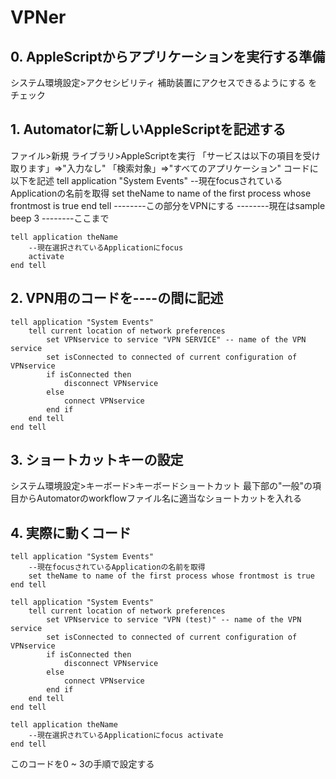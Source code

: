 # VPNer
## 0. AppleScriptからアプリケーションを実行する準備
  システム環境設定>アクセシビリティ
  補助装置にアクセスできるようにする をチェック

## 1. Automatorに新しいAppleScriptを記述する
  ファイル>新規
  ライブラリ>AppleScriptを実行
  「サービスは以下の項目を受け取ります」=>"入力なし"
  「検索対象」=>"すべてのアプリケーション"
  コードに以下を記述
    tell application "System Events"
        --現在focusされているApplicationの名前を取得
        set theName to name of the first process whose frontmost is true
    end tell
    --------この部分をVPNにする
    --------現在はsample
    beep 3
    --------ここまで

    tell application theName
        --現在選択されているApplicationにfocus
        activate
    end tell

## 2. VPN用のコードを----の間に記述
    tell application "System Events"
        tell current location of network preferences
            set VPNservice to service "VPN SERVICE" -- name of the VPN service
            set isConnected to connected of current configuration of VPNservice
            if isConnected then
                disconnect VPNservice
            else
                connect VPNservice
            end if
        end tell
    end tell

## 3. ショートカットキーの設定
  システム環境設定>キーボード>キーボードショートカット
  最下部の"一般"の項目からAutomatorのworkflowファイル名に適当なショートカットを入れる

## 4. 実際に動くコード
    tell application "System Events"
        --現在focusされているApplicationの名前を取得
        set theName to name of the first process whose frontmost is true
    end tell

    tell application "System Events"
        tell current location of network preferences
            set VPNservice to service "VPN (test)" -- name of the VPN service
            set isConnected to connected of current configuration of VPNservice
            if isConnected then
                disconnect VPNservice
            else
                connect VPNservice
            end if
        end tell
    end tell

    tell application theName
        --現在選択されているApplicationにfocus activate
    end tell
  このコードを0 ~ 3の手順で設定する
